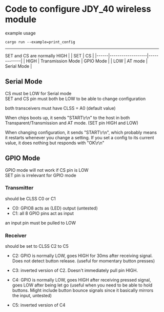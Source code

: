 # Code to configure JDY_40 wireless module
example usage
```
cargo run --example=print_config
```
---
SET and CS are normally HIGH
|      | SET               | CS          |
|------|-------------------|-------------|
| HIGH | Transmission Mode | GPIO Mode   |
| LOW  | AT mode           | Serial Mode |

## Serial Mode
CS must be LOW for Serial mode\
SET and CS pin must both be LOW to be able to change configuration

both transceivers must have CLSS = A0 (default value)

When chips boots up, it sends "START\r\n" to the host in both Transparent/Transmission and AT mode. (SET pin HIGH and LOW)

When changing configuration, it sends "START\r\n", which probably means it restarts whenever you change a setting. If you set a config to its current value, it does nothing but responds with "OK\r\n"

## GPIO Mode
GPIO mode will not work if CS pin is LOW\
SET pin is irrelevant for GPIO mode

### Transmitter
should be CLSS C0 or C1
- C0: GPIO8 acts as (LED) output (untested)
- C1: all 8 GPIO pins act as input

an input pin must be pulled to LOW


### Receiver
should be set to CLSS C2 to C5
- C2: GPIO is normally LOW, goes HIGH for 30ms after receiving signal. Does not detect button release. (useful for momentary button presses)

- C3: inverted version of C2. Doesn't immediately pull pin HIGH.

- C4: GPIO is normally LOW, goes HIGH after receiving pressed signal, goes LOW after being let go (useful when you need to be able to hold buttons. Might include button bounce signals since it basically mirrors the input, untested)

- C5: inverted version of C4